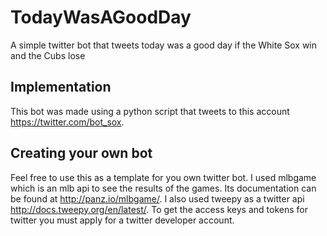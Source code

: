 # TodayWasAGoodDay
A simple twitter bot that tweets today was a good day if the White Sox win and the Cubs lose

## Implementation
This bot was made using a python script that tweets to this account https://twitter.com/bot_sox.

## Creating your own bot
Feel free to use this as a template for you own twitter bot. I used mlbgame which is an mlb api to see the results of the games. Its documentation can be found at http://panz.io/mlbgame/. I also used tweepy as a twitter api http://docs.tweepy.org/en/latest/. To get the access keys and tokens for twitter you must apply for a twitter developer account.
